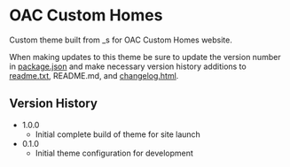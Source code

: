 # OAC Custom Homes

Custom theme built from _s for OAC Custom Homes website.

When making updates to this theme be sure to update the version number in [package.json](package.json) and make necessary version history additions to [readme.txt](readme.txt), README.md, and [changelog.html](changelog.html).

## Version History
* 1.0.0
  * Initial complete build of theme for site launch
* 0.1.0
  * Initial theme configuration for development